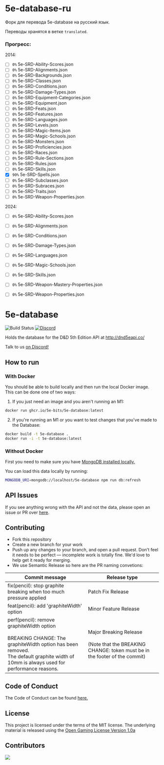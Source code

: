 # 5e-database-ru
Форк для перевода 5e-database на русский язык.

Переводы хранятся в ветке `translated`.

### Прогресс:
2014:
- [ ] `0%` 5e-SRD-Ability-Scores.json
- [ ] `0%` 5e-SRD-Alignments.json
- [ ] `0%` 5e-SRD-Backgrounds.json
- [ ] `0%` 5e-SRD-Classes.json
- [ ] `0%` 5e-SRD-Conditions.json
- [ ] `0%` 5e-SRD-Damage-Types.json
- [ ] `0%` 5e-SRD-Equipment-Categories.json
- [ ] `0%` 5e-SRD-Equipment.json
- [ ] `0%` 5e-SRD-Feats.json
- [ ] `0%` 5e-SRD-Features.json
- [ ] `0%` 5e-SRD-Languages.json
- [ ] `0%` 5e-SRD-Levels.json
- [ ] `0%` 5e-SRD-Magic-Items.json
- [ ] `0%` 5e-SRD-Magic-Schools.json
- [ ] `0%` 5e-SRD-Monsters.json
- [ ] `0%` 5e-SRD-Proficiencies.json
- [ ] `0%` 5e-SRD-Races.json
- [ ] `0%` 5e-SRD-Rule-Sections.json
- [ ] `0%` 5e-SRD-Rules.json
- [ ] `0%` 5e-SRD-Skills.json
- [x] `90%` 5e-SRD-Spells.json
- [ ] `0%` 5e-SRD-Subclasses.json
- [ ] `0%` 5e-SRD-Subraces.json
- [ ] `0%` 5e-SRD-Traits.json
- [ ] `0%` 5e-SRD-Weapon-Properties.json

2024:
- [ ] `0%` 5e-SRD-Ability-Scores.json
- [ ] `0%` 5e-SRD-Alignments.json
- [ ] `0%` 5e-SRD-Conditions.json
- [ ] `0%` 5e-SRD-Damage-Types.json
- [ ] `0%` 5e-SRD-Languages.json
- [ ] `0%` 5e-SRD-Magic-Schools.json
- [ ] `0%` 5e-SRD-Skills.json
- [ ] `0%` 5e-SRD-Weapon-Mastery-Properties.json
- [ ] `0%` 5e-SRD-Weapon-Properties.json


# 5e-database

![Build Status](https://github.com/5e-bits/5e-database/workflows/5e%20Database%20CI/badge.svg?branch=main)
[![Discord](https://img.shields.io/discord/656547667601653787)](https://discord.gg/TQuYTv7)

Holds the database for the D&D 5th Edition API at http://dnd5eapi.co/

Talk to us [on Discord!](https://discord.gg/TQuYTv7)

## How to run

### With Docker

You should be able to build locally and then run the local Docker image. This can be done one of two ways:

1. If you just need an image and you aren't running an M1:

```bash
docker run ghcr.io/5e-bits/5e-database:latest
```

2. If you're running an M1 or you want to test changes that you've made to the Database:

```bash
docker build -t 5e-database .
docker run -i -t 5e-database:latest
```

### Without Docker

First you need to make sure you have [MongoDB installed locally.](https://docs.mongodb.com/manual/installation/)

You can load this data locally by running:

```bash
MONGODB_URI=mongodb://localhost/5e-database npm run db:refresh
```

## API Issues

If you see anything wrong with the API and not the data, please open an issue or PR over [here](https://github.com/5e-bits/5e-srd-api).

## Contributing

* Fork this repository
* Create a new branch for your work
* Push up any changes to your branch, and open a pull request. Don't feel it needs to be perfect — incomplete work is totally fine. We'd love to help get it ready for merging.
* We use Semantic Release so here are the PR naming convetions:

| Commit message                                                                                                                                                                             | Release type                                                                                             |
| ------------------------------------------------------------------------------------------------------------------------------------------------------------------------------------------ | -------------------------------------------------------------------------------------------------------- |
| fix(pencil): stop graphite breaking when too much pressure applied                                                                                                                         | Patch Fix Release                                                                                        |
| feat(pencil): add 'graphiteWidth' option                                                                                                                                                   | Minor Feature Release                                                                                    |
| perf(pencil): remove graphiteWidth option<br><br>BREAKING CHANGE: The graphiteWidth option has been removed.<br>The default graphite width of 10mm is always used for performance reasons. | Major Breaking Release<br><br>(Note that the BREAKING CHANGE: token must be in the footer of the commit) |

## Code of Conduct

The Code of Conduct can be found [here.](https://github.com/5e-bits/5e-database/wiki/Code-of-Conduct)

## License

This project is licensed under the terms of the MIT license. The underlying material
is released using the [Open Gaming License Version 1.0a](https://www.wizards.com/default.asp?x=d20/oglfaq/20040123f)

## Contributors

<a href="https://github.com/5e-bits/5e-database/graphs/contributors">
  <img src="https://contrib.rocks/image?repo=5e-bits/5e-database" />
</a>

